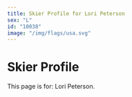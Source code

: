 ```yaml
---
title: Skier Profile for Lori Peterson
sex: "L"
id: "10038"
image: "/img/flags/usa.svg" 
---
```


# Skier Profile

This page is for: Lori Peterson.
    